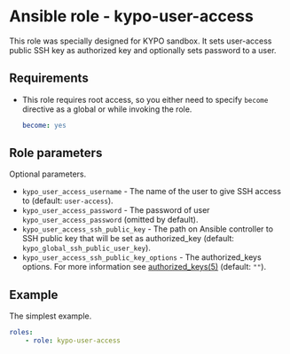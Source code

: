 # Ansible role - kypo-user-access

This role was specially designed for KYPO sandbox. It sets user-access public
SSH key as authorized key and optionally sets password to a user.

## Requirements

* This role requires root access, so you either need to specify `become` directive as a global or while invoking the role.

    ```yml
    become: yes
    ```

## Role parameters

Optional parameters.

* `kypo_user_access_username` - The name of the user to give SSH access to (default: `user-access`).
* `kypo_user_access_password` - The password of user `kypo_user_access_password` (omitted by default).
* `kypo_user_access_ssh_public_key` - The path on Ansible controller to SSH public key that will be set as authorized_key (default: `kypo_global_ssh_public_user_key`).
* `kypo_user_access_ssh_public_key_options` - The authorized_keys options. For more information see [authorized_keys(5)](https://manpages.debian.org/experimental/openssh-server/authorized_keys.5.en.html#AUTHORIZED_KEYS_FILE_FORMAT) (default: `""`).

## Example

The simplest example.

```yml
roles:
    - role: kypo-user-access
```
